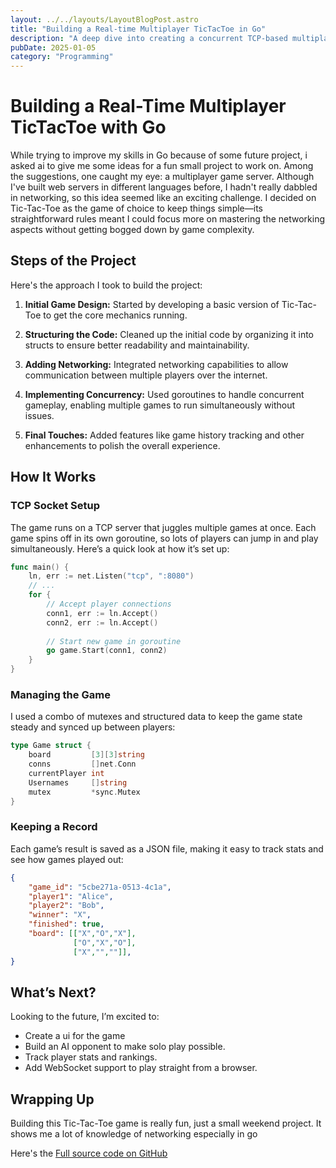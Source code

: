 ```yaml
---
layout: ../../layouts/LayoutBlogPost.astro
title: "Building a Real-time Multiplayer TicTacToe in Go"
description: "A deep dive into creating a concurrent TCP-based multiplayer game using Go's networking"
pubDate: 2025-01-05
category: "Programming"
---
```


# Building a Real-Time Multiplayer TicTacToe with Go

While trying to improve my skills in Go because of some future project, i asked ai to give me some ideas for a fun small project to work on. Among the suggestions, one caught my eye: a multiplayer game server. Although I've built web servers in different languages before, I hadn't really dabbled in networking, so this idea seemed like an exciting challenge. I decided on Tic-Tac-Toe as the game of choice to keep things simple—its straightforward rules meant I could focus more on mastering the networking aspects without getting bogged down by game complexity.

## Steps of the Project

Here's the approach I took to build the project:

1. **Initial Game Design:** Started by developing a basic version of Tic-Tac-Toe to get the core mechanics running.
   
2. **Structuring the Code:** Cleaned up the initial code by organizing it into structs to ensure better readability and maintainability.
   
3. **Adding Networking:** Integrated networking capabilities to allow communication between multiple players over the internet.
   
4. **Implementing Concurrency:** Used goroutines to handle concurrent gameplay, enabling multiple games to run simultaneously without issues.
   
5. **Final Touches:** Added features like game history tracking and other enhancements to polish the overall experience.

## How It Works

### TCP Socket Setup

The game runs on a TCP server that juggles multiple games at once. Each game spins off in its own goroutine, so lots of players can jump in and play simultaneously. Here’s a quick look at how it’s set up:

```go
func main() {
    ln, err := net.Listen("tcp", ":8080")
    // ...
    for {
        // Accept player connections
        conn1, err := ln.Accept()
        conn2, err := ln.Accept()
        
        // Start new game in goroutine
        go game.Start(conn1, conn2)
    }
}
```

### Managing the Game

I used a combo of mutexes and structured data to keep the game state steady and synced up between players:

```go
type Game struct {
    board         [3][3]string
    conns         []net.Conn
    currentPlayer int
    Usernames     []string
    mutex         *sync.Mutex
}
```

### Keeping a Record

Each game’s result is saved as a JSON file, making it easy to track stats and see how games played out:

```json
{
    "game_id": "5cbe271a-0513-4c1a",
    "player1": "Alice",
    "player2": "Bob",
    "winner": "X",
    "finished": true,
    "board": [["X","O","X"],
              ["O","X","O"],
              ["X","",""]],
}
```

## What’s Next?

Looking to the future, I’m excited to:
- Create a ui for the game
- Build an AI opponent to make solo play possible.
- Track player stats and rankings.
- Add WebSocket support to play straight from a browser.

## Wrapping Up

Building this Tic-Tac-Toe game is really fun, just a small weekend project. It shows me a lot of knowledge of networking especially in go

Here's the [Full source code on GitHub](https://github.com/varomnrg/tictactoe-tcp)
